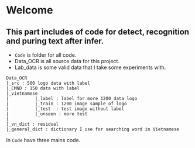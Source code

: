 # Welcome
## This part includes of code for detect, recognition and puring text after infer.
* `Code` is folder for all code.
* Data_OCR is all source data for this project.
* Lab_data is some valid data that I take some experiments with.
```
Data_OCR
|_src : 500 logo data with label
|_CMND : 150 data with label
|_vietnamese
|          |_label : label for more 1200 data logo
|          |_train : 1200 image sample of logo
|          |_test  : test image without label
|          |_unseen : more test
|          
|_vn_dict : residual
|_general_dict : dictionary I use for searching word in Vietnamese
```
In `Code` have three mains code. 
